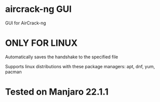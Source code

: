 # aircrack-ng GUI
GUI for AirCrack-ng
# ONLY FOR LINUX

Automatically saves the handshake to the specified file

Supports linux distributions with these package managers: apt, dnf, yum, pacman
# Tested on Manjaro 22.1.1
